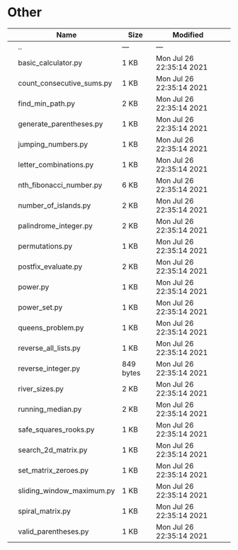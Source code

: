 Other
=====

<table><thead><tr class="header"><th></th><th>Name</th><th>Size</th><th>Modified</th><th></th></tr></thead><tbody><tr class="odd"><td></td><td><span class="goup">..</span></td><td>—</td><td>—</td><td></td></tr><tr class="even"><td></td><td><span class="name">basic_calculator.py</span></td><td>1 KB</td><td>Mon Jul 26 22:35:14 2021</td><td></td></tr><tr class="odd"><td></td><td><span class="name">count_consecutive_sums.py</span></td><td>1 KB</td><td>Mon Jul 26 22:35:14 2021</td><td></td></tr><tr class="even"><td></td><td><span class="name">find_min_path.py</span></td><td>2 KB</td><td>Mon Jul 26 22:35:14 2021</td><td></td></tr><tr class="odd"><td></td><td><span class="name">generate_parentheses.py</span></td><td>1 KB</td><td>Mon Jul 26 22:35:14 2021</td><td></td></tr><tr class="even"><td></td><td><span class="name">jumping_numbers.py</span></td><td>1 KB</td><td>Mon Jul 26 22:35:14 2021</td><td></td></tr><tr class="odd"><td></td><td><span class="name">letter_combinations.py</span></td><td>1 KB</td><td>Mon Jul 26 22:35:14 2021</td><td></td></tr><tr class="even"><td></td><td><span class="name">nth_fibonacci_number.py</span></td><td>6 KB</td><td>Mon Jul 26 22:35:14 2021</td><td></td></tr><tr class="odd"><td></td><td><span class="name">number_of_islands.py</span></td><td>2 KB</td><td>Mon Jul 26 22:35:14 2021</td><td></td></tr><tr class="even"><td></td><td><span class="name">palindrome_integer.py</span></td><td>2 KB</td><td>Mon Jul 26 22:35:14 2021</td><td></td></tr><tr class="odd"><td></td><td><span class="name">permutations.py</span></td><td>1 KB</td><td>Mon Jul 26 22:35:14 2021</td><td></td></tr><tr class="even"><td></td><td><span class="name">postfix_evaluate.py</span></td><td>2 KB</td><td>Mon Jul 26 22:35:14 2021</td><td></td></tr><tr class="odd"><td></td><td><span class="name">power.py</span></td><td>1 KB</td><td>Mon Jul 26 22:35:14 2021</td><td></td></tr><tr class="even"><td></td><td><span class="name">power_set.py</span></td><td>1 KB</td><td>Mon Jul 26 22:35:14 2021</td><td></td></tr><tr class="odd"><td></td><td><span class="name">queens_problem.py</span></td><td>1 KB</td><td>Mon Jul 26 22:35:14 2021</td><td></td></tr><tr class="even"><td></td><td><span class="name">reverse_all_lists.py</span></td><td>1 KB</td><td>Mon Jul 26 22:35:14 2021</td><td></td></tr><tr class="odd"><td></td><td><span class="name">reverse_integer.py</span></td><td>849 bytes</td><td>Mon Jul 26 22:35:14 2021</td><td></td></tr><tr class="even"><td></td><td><span class="name">river_sizes.py</span></td><td>2 KB</td><td>Mon Jul 26 22:35:14 2021</td><td></td></tr><tr class="odd"><td></td><td><span class="name">running_median.py</span></td><td>2 KB</td><td>Mon Jul 26 22:35:14 2021</td><td></td></tr><tr class="even"><td></td><td><span class="name">safe_squares_rooks.py</span></td><td>1 KB</td><td>Mon Jul 26 22:35:14 2021</td><td></td></tr><tr class="odd"><td></td><td><span class="name">search_2d_matrix.py</span></td><td>1 KB</td><td>Mon Jul 26 22:35:14 2021</td><td></td></tr><tr class="even"><td></td><td><span class="name">set_matrix_zeroes.py</span></td><td>1 KB</td><td>Mon Jul 26 22:35:14 2021</td><td></td></tr><tr class="odd"><td></td><td><span class="name">sliding_window_maximum.py</span></td><td>1 KB</td><td>Mon Jul 26 22:35:14 2021</td><td></td></tr><tr class="even"><td></td><td><span class="name">spiral_matrix.py</span></td><td>1 KB</td><td>Mon Jul 26 22:35:14 2021</td><td></td></tr><tr class="odd"><td></td><td><span class="name">valid_parentheses.py</span></td><td>1 KB</td><td>Mon Jul 26 22:35:14 2021</td><td></td></tr></tbody></table>
